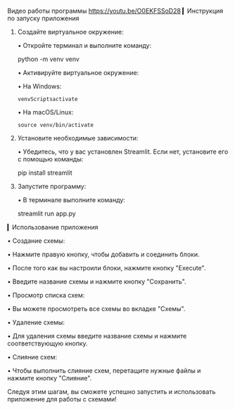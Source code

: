 Видео работы программы https://youtu.be/O0EKFSSoD28 ▎Инструкция по запуску приложения

1. Создайте виртуальное окружение:

   • Откройте терминал и выполните команду:
     
     python -m venv venv
     

   • Активируйте виртуальное окружение:

     • На Windows:
       
       venvScriptsactivate
       

     • На macOS/Linux:
       
       source venv/bin/activate
       

2. Установите необходимые зависимости:

   • Убедитесь, что у вас установлен Streamlit. Если нет, установите его с помощью команды:
     
     pip install streamlit
     

3. Запустите программу:

   • В терминале выполните команду:
     
     streamlit run app.py
     

▎Использование приложения

• Создание схемы:

  • Нажмите правую кнопку, чтобы добавить и соединить блоки.

  • После того как вы настроили блоки, нажмите кнопку "Execute".

  • Введите название схемы и нажмите кнопку "Сохранить".

• Просмотр списка схем:

  • Вы можете просмотреть все схемы во вкладке "Схемы".

• Удаление схемы:

  • Для удаления схемы введите название схемы и нажмите соответствующую кнопку.

• Слияние схем:

  • Чтобы выполнить слияние схем, перетащите нужные файлы и нажмите кнопку "Слияние".

Следуя этим шагам, вы сможете успешно запустить и использовать приложение для работы с схемами!
